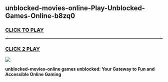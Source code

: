 
## unblocked-movies-online-Play-Unblocked-Games-Online-b8zq0
<h3>
<a href="https://premium76.site?title=unblocked-movies-online&ref=25A">CLICK TO PLAY</a></h3>
<hr>

<h3>
<a href="https://premium76.site?title=unblocked-movies-online&ref=25A">CLICK 2 PLAY</a>
  
</h3>

<a href="https://premium76.site?title=unblocked-movies-online&ref=25A"><img src="https://clearcache.store/games.png"></a>


**unblocked-movies-online games unblocked: Your Gateway to Fun and Accessible Online Gaming**
